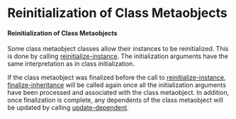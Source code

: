 Reinitialization of Class Metaobjects
=====================================

#### Reinitialization of Class Metaobjects

Some class metaobject classes allow their instances to be reinitialized. This is done by calling [reinitialize-instance](http://www.lispworks.com/documentation/HyperSpec/Body/f_reinit.htm#reinitialize-instance). The initialization arguments have the same interpretation as in class initialization.

If the class metaobject was finalized before the call to [reinitialize-instance](http://www.lispworks.com/documentation/HyperSpec/Body/f_reinit.htm#reinitialize-instance), [finalize-inheritance](/meta-object-protocol/finalize-inheritance) will be called again once all the initialization arguments have been processed and associated with the class metaobject. In addition, once finalization is complete, any dependents of the class metaobject will be updated by calling [update-dependent](/meta-object-protocol/update-dependent).
